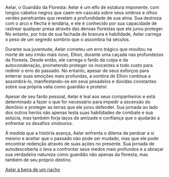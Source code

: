 Aelar, o Guardião da Floresta:
Aelar é um elfo de estatura imponente, com longos cabelos negros que caem em cascata sobre seus ombros e olhos verdes penetrantes que revelam a profundidade de sua alma. Sua destreza com o arco e flecha é lendária, e ele é conhecido por sua capacidade de rastrear qualquer presa através das densas florestas que ele jurou proteger. No entanto, por trás de sua fachada de bravura e habilidade, Aelar carrega o peso de um segredo sombrio que o assombra há séculos.

Durante sua juventude, Aelar cometeu um erro trágico que resultou na morte de seu irmão mais novo, Ellion, durante uma caçada nas profundezas da floresta. Desde então, ele carrega o fardo da culpa e da autocondenação, prometendo proteger os inocentes a todo custo para redimir o erro do passado. No entanto, apesar de seus esforços para enterrar suas emoções mais profundas, a sombra de Ellion continua a assombrá-lo, manifestando-se em seus pesadelos e dúvidas constantes sobre sua própria valia como guardião e protetor.

Apesar de seu fardo pessoal, Aelar é leal aos seus companheiros e está determinado a fazer o que for necessário para impedir a ascensão do demônio e proteger as terras que ele jurou defender. Sua jornada ao lado dos outros heróis não apenas testa suas habilidades de combate e sua astúcia, mas também forja laços de amizade e confiança que o ajudarão a enfrentar os desafios vindouros.

À medida que a história avança, Aelar enfrenta o dilema de perdoar a si mesmo e aceitar que o passado não pode ser mudado, mas que ele pode encontrar redenção através de suas ações no presente. Sua jornada de autodescoberta o leva a confrontar seus medos mais profundos e a abraçar sua verdadeira natureza como guardião não apenas da floresta, mas também de seu próprio destino.

[Aelar à beira de um riacho](https://raw.githubusercontent.com/breno-ceribeli/Lab-Natty-with-AI/main/Projeto/img/Aelar.jpg)
